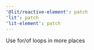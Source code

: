 ```yaml
---
'@lit/reactive-element': patch
'lit': patch
'lit-element': patch
---
```


Use for/of loops in more places
